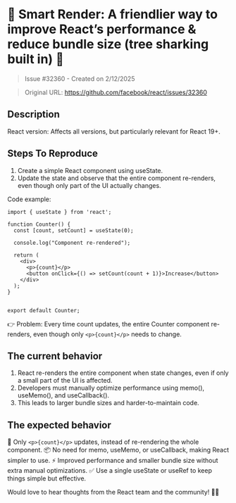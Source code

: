 # 🚀 Smart Render: A friendlier way to improve React’s performance & reduce bundle size (tree sharking built in) 🎯

> Issue #32360 - Created on 2/12/2025

> Original URL: https://github.com/facebook/react/issues/32360

## Description

React version: Affects all versions, but particularly relevant for React 19+.

## Steps To Reproduce

1. Create a simple React component using useState.
2. Update the state and observe that the entire component re-renders, even though only part of the UI actually changes.

Code example:


```
import { useState } from 'react';

function Counter() {
  const [count, setCount] = useState(0);

  console.log("Component re-rendered");

  return (
    <div>
      <p>{count}</p>
      <button onClick={() => setCount(count + 1)}>Increase</button>
    </div>
  );
}


export default Counter;
```
👉 Problem: Every time count updates, the entire Counter component re-renders, even though only `<p>{count}</p>` needs to change.

## The current behavior
1. React re-renders the entire component when state changes, even if only a small part of the UI is affected.
2. Developers must manually optimize performance using memo(), useMemo(), and useCallback().
3. This leads to larger bundle sizes and harder-to-maintain code.

## The expected behavior
🚀 Only `<p>{count}</p>` updates, instead of re-rendering the whole component.
📦 No need for memo, useMemo, or useCallback, making React simpler to use.
⚡ Improved performance and smaller bundle size without extra manual optimizations.
✅ Use a single useState or useRef to keep things simple but effective.

Would love to hear thoughts from the React team and the community! 🚀🔥
